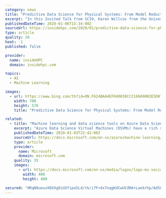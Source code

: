 ```yaml
---
category: news
title: "Predictive Data Science for Physical Systems: From Model Reduction to Scientific Machine Learning"
excerpt: "In this Invited Talk from SC19, Karen Willcox from the University of Texas presents: Predictive Data Science for Physical Systems: From Model Reduction to Scientific Machine Learning. Achieving predictive data science for physical systems requires a synergistic combination of data and physics-based models, as well as a critical need to quantify ..."
publishedDateTime: 2020-01-06T15:34:00Z
sourceUrl: https://insidehpc.com/2020/01/predictive-data-science-for-physical-systems-from-model-reduction-to-scientific-machine-learning/
type: article
quality: 26
heat: -1
published: false

provider:
  name: insideHPC
  domain: insidehpc.com

topics:
  - AI
  - Machine Learning

images:
  - url: https://www.bing.com/th?id=ON.F624BAA4EF040038CC2160A90B2E5D07
    width: 700
    height: 576
    title: "Predictive Data Science for Physical Systems: From Model Reduction to Scientific Machine Learning"

related:
  - title: "Machine learning and data science tools on Azure Data Science Virtual Machines"
    excerpt: "Azure Data Science Virtual Machines (DSVMs) have a rich set of tools and libraries for machine learning available in popular languages, such as Python, R, and Julia. Here are some of the machine-learning tools and libraries on DSVMs. Azure Machine Learning SDK for Python See the full reference for the Azure Machine Learning SDK for Python."
    publishedDateTime: 2020-01-03T22:42:00Z
    sourceUrl: https://docs.microsoft.com/en-us/azure/machine-learning/data-science-virtual-machine/dsvm-tools-data-science
    type: article
    provider:
      name: Microsoft
      domain: microsoft.com
    quality: 35
    images:
      - url: https://docs.microsoft.com/en-us/media/logos/logo-ms-social.png
        width: 400
        height: 400

secured: "HRqN8ueuvXQVXg8iUXfipo5Ld/tk/i7F+dx7nqgKdCwUCdRA+LaeXrhp/Ad58yXDSV8yHr3yFqpfufR4VilhjTMwt29xNKNW2t6nGYRFh52ycT922inkrorVQggQcVURcJEd4UQZ70s6/Uoa+4LyxZUEBxMvtvHCqXT3picsOExil8BtihUWuNsk35Nv7KEdPbAv4BCGW3k8jKXNWBzgkVCd1cS9pqv8W4a2VHPADbNvbPCaSLQOVcC1kBUPpH+Lyl7DrfBuD169eSTlpkt4GQ==;fdhaJu1yMRGNz607mrH0Rg=="
---
```


